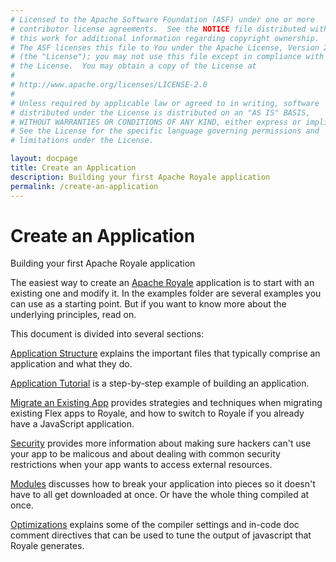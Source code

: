```yaml
---
# Licensed to the Apache Software Foundation (ASF) under one or more
# contributor license agreements.  See the NOTICE file distributed with
# this work for additional information regarding copyright ownership.
# The ASF licenses this file to You under the Apache License, Version 2.0
# (the "License"); you may not use this file except in compliance with
# the License.  You may obtain a copy of the License at
# 
# http://www.apache.org/licenses/LICENSE-2.0
# 
# Unless required by applicable law or agreed to in writing, software
# distributed under the License is distributed on an "AS IS" BASIS,
# WITHOUT WARRANTIES OR CONDITIONS OF ANY KIND, either express or implied.
# See the License for the specific language governing permissions and
# limitations under the License.

layout: docpage
title: Create an Application
description: Building your first Apache Royale application
permalink: /create-an-application
---
```


# Create an Application

Building your first Apache Royale application

The easiest way to create an [Apache Royale](https://royale.apache.org/) application is to start with an existing one and modify it.  In the examples folder are several examples you can use as a starting point.  But if you want to know more about the underlying principles, read on.

This document is divided into several sections:

[Application Structure](create-an-application/application-structure) explains the important files that typically comprise an application and what they do.

[Application Tutorial](create-an-application/application-tutorial) is a step-by-step example of building an application.

[Migrate an Existing App](migrate-an-existing-app) provides strategies and techniques when migrating existing Flex apps to Royale, and how to switch to Royale if you already have a JavaScript application.

[Security](create-an-application/security) provides more information about making sure hackers can't use your app to be malicous and about dealing with common security restrictions when your app wants to access external resources.

[Modules](features/modules) discusses how to break your application into pieces so it doesn't have to all get downloaded at once.  Or have the whole thing compiled at once.

[Optimizations](create-an-application/optimizations) explains some of the compiler settings and in-code doc comment directives that can be used to tune the output of javascript that Royale generates.

